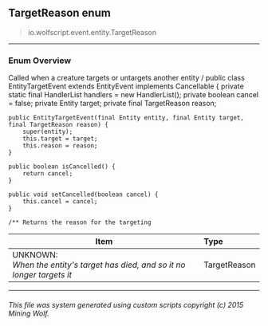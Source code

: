 ## TargetReason __enum__

>io.wolfscript.event.entity.TargetReason

---

### Enum Overview

Called when a creature targets or untargets another entity /
public class EntityTargetEvent extends EntityEvent implements Cancellable {
    private static final HandlerList handlers = new HandlerList();
    private boolean cancel = false;
    private Entity target;
    private final TargetReason reason;

    public EntityTargetEvent(final Entity entity, final Entity target, final TargetReason reason) {
        super(entity);
        this.target = target;
        this.reason = reason;
    }

    public boolean isCancelled() {
        return cancel;
    }

    public void setCancelled(boolean cancel) {
        this.cancel = cancel;
    }

    /** Returns the reason for the targeting

Item | Type   
--- | :--- 
UNKNOWN: <br> _When the entity's target has died, and so it no longer targets it_ | TargetReason



---



###### This file was system generated using custom scripts copyright (c) 2015 Mining Wolf.
	

